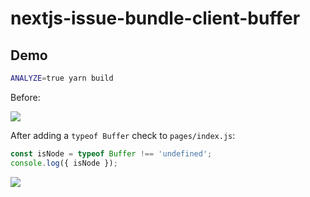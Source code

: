 # nextjs-issue-bundle-client-buffer

## Demo

```bash
ANALYZE=true yarn build
```

Before:

![](https://user-images.githubusercontent.com/3382565/188085102-107f5ef9-52e6-43ae-b07f-db4aab70d84e.png)


After adding a `typeof Buffer` check to `pages/index.js`:

```js
const isNode = typeof Buffer !== 'undefined';
console.log({ isNode });
```

![](https://user-images.githubusercontent.com/3382565/188085134-6786613e-49e3-43e5-9cf0-e1d68aec3c67.png)